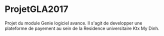 # ProjetGLA2017
Projet du module Genie logiciel avance. Il s'agit de developper une plateforme de payement au sein de la Residence universitaire Ktx My Dinh.

